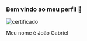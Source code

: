 ### Bem vindo ao meu perfil 👋

![certificado](https://github.com/Joao-Gabriel-Luz/Joao-Gabriel-Luz/assets/144064772/a32b053e-66eb-44cb-a792-97bee971cb52)

Meu nome é João Gabriel
